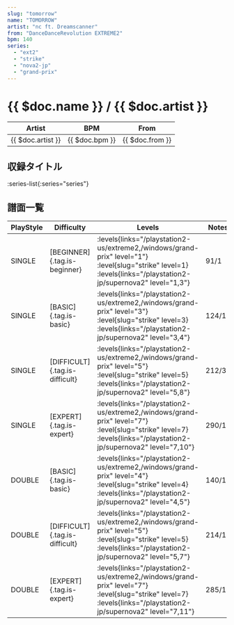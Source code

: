 ```yaml
---
slug: "tomorrow"
name: "TOMORROW"
artist: "nc ft. Dreamscanner"
from: "DanceDanceRevolution EXTREME2"
bpm: 140
series:
  - "ext2"
  - "strike"
  - "nova2-jp"
  - "grand-prix"
---
```


# {{ $doc.name }} / {{ $doc.artist }}

|Artist|BPM|From|
|------|---|----|
|{{ $doc.artist }}|{{ $doc.bpm }}|{{ $doc.from }}|

## 収録タイトル

:series-list{:series="series"}

## 譜面一覧

|PlayStyle|Difficulty|Levels|Notes|Movie|
|---------|----------|------|-----|-----|
|SINGLE|[BEGINNER]{.tag.is-beginner}| :levels{links="/playstation2-us/extreme2,/windows/grand-prix" level="1"} :level{slug="strike" level=1}  :levels{links="/playstation2-jp/supernova2" level="1,3"}|91/1||
|SINGLE|[BASIC]{.tag.is-basic}| :levels{links="/playstation2-us/extreme2,/windows/grand-prix" level="3"} :level{slug="strike" level=3}  :levels{links="/playstation2-jp/supernova2" level="3,4"}|124/16||
|SINGLE|[DIFFICULT]{.tag.is-difficult}| :levels{links="/playstation2-us/extreme2,/windows/grand-prix" level="5"} :level{slug="strike" level=5}  :levels{links="/playstation2-jp/supernova2" level="5,8"}|212/3||
|SINGLE|[EXPERT]{.tag.is-expert}| :levels{links="/playstation2-us/extreme2,/windows/grand-prix" level="7"} :level{slug="strike" level=7}  :levels{links="/playstation2-jp/supernova2" level="7,10"}|290/10||
|DOUBLE|[BASIC]{.tag.is-basic}| :levels{links="/playstation2-us/extreme2,/windows/grand-prix" level="4"} :level{slug="strike" level=4}  :levels{links="/playstation2-jp/supernova2" level="4,5"}|140/15||
|DOUBLE|[DIFFICULT]{.tag.is-difficult}| :levels{links="/playstation2-us/extreme2,/windows/grand-prix" level="5"} :level{slug="strike" level=5}  :levels{links="/playstation2-jp/supernova2" level="5,7"}|214/11||
|DOUBLE|[EXPERT]{.tag.is-expert}| :levels{links="/playstation2-us/extreme2,/windows/grand-prix" level="7"} :level{slug="strike" level=7}  :levels{links="/playstation2-jp/supernova2" level="7,11"}|285/11||
